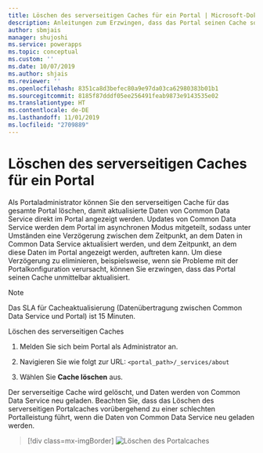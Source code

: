 ```yaml
---
title: Löschen des serverseitigen Caches für ein Portal | Microsoft-Dokumentation
description: Anleitungen zum Erzwingen, dass das Portal seinen Cache sofort aktualisiert.
author: sbmjais
manager: shujoshi
ms.service: powerapps
ms.topic: conceptual
ms.custom: ''
ms.date: 10/07/2019
ms.author: shjais
ms.reviewer: ''
ms.openlocfilehash: 8351ca8d3befec80a9e97da03ca62980383b01b1
ms.sourcegitcommit: 8185f87dddf05ee256491feab9873e9143535e02
ms.translationtype: HT
ms.contentlocale: de-DE
ms.lasthandoff: 11/01/2019
ms.locfileid: "2709889"
---
```

# <a name="clear-the-server-side-cache-for-a-portal"></a>Löschen des serverseitigen Caches für ein Portal

Als Portaladministrator können Sie den serverseitigen Cache für das gesamte Portal löschen, damit aktualisierte Daten von Common Data Service direkt im Portal angezeigt werden. Updates von Common Data Service werden dem Portal im asynchronen Modus mitgeteilt, sodass unter Umständen eine Verzögerung zwischen dem Zeitpunkt, an dem Daten in Common Data Service aktualisiert werden, und dem Zeitpunkt, an dem diese Daten im Portal angezeigt werden, auftreten kann. Um diese Verzögerung zu eliminieren, beispielsweise, wenn sie Probleme mit der Portalkonfiguration verursacht, können Sie erzwingen, dass das Portal seinen Cache unmittelbar aktualisiert.

> [!NOTE]
> Das SLA für Cacheaktualisierung (Datenübertragung zwischen Common Data Service und Portal) ist 15 Minuten.

Löschen des serverseitigen Caches

1.  Melden Sie sich beim Portal als Administrator an.

2.  Navigieren Sie wie folgt zur URL: `<portal_path>/_services/about`

3.  Wählen Sie **Cache löschen** aus. 

Der serverseitige Cache wird gelöscht, und Daten werden von Common Data Service neu geladen. Beachten Sie, dass das Löschen des serverseitigen Portalcaches vorübergehend zu einer schlechten Portalleistung führt, wenn die Daten von Common Data Service neu geladen werden.

> [!div class=mx-imgBorder]
> ![Löschen des Portalcaches](../media/clear-portal-cache.png "Löschen des Portalcaches")

